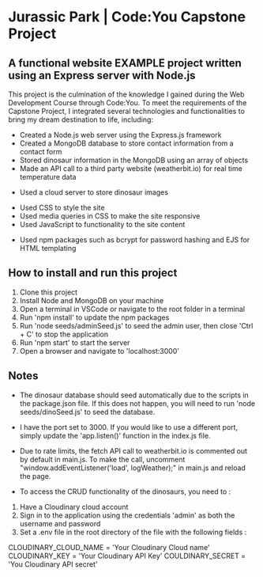 # Jurassic Park | Code:You Capstone Project

## A functional website EXAMPLE project written using an Express server with Node.js

This project is the culmination of the knowledge I gained during the Web Development Course through Code:You. To meet the requirements of the Capstone Project, I integrated several technologies and functionalities to bring my dream destination to life, including:

- Created a Node.js web server using the Express.js framework
- Created a MongoDB database to store contact information from a contact form
- Stored dinosaur information in the MongoDB using an array of objects
- Made an API call to a third party website (weatherbit.io) for real time temperature data

* Used a cloud server to store dinosaur images

- Used CSS to style the site
- Used media queries in CSS to make the site responsive
- Used JavaScript to functionality to the site content

* Used npm packages such as bcrypt for password hashing and EJS for HTML templating

## How to install and run this project

1. Clone this project
2. Install Node and MongoDB on your machine
3. Open a terminal in VSCode or navigate to the root folder in a terminal
4. Run 'npm install' to update the npm packages
5. Run 'node seeds/adminSeed.js' to seed the admin user, then close 'Ctrl + C' to stop the application
6. Run 'npm start' to start the server
7. Open a browser and navigate to 'localhost:3000'

## Notes

- The dinosaur database should seed automatically due to the scripts in the package.json file. If this does not happen, you will need to run 'node seeds/dinoSeed.js' to seed the database.
- I have the port set to 3000. If you would like to use a different port, simply update the 'app.listen()' function in the index.js file.
- Due to rate limits, the fetch API call to weatherbit.io is commented out by default in main.js. To make the call, uncomment "window.addEventListener('load', logWeather);" in main.js and reload the page.

- To access the CRUD functionality of the dinosaurs, you need to :

1. Have a Cloudinary cloud account
2. Sign in to the application using the credentials 'admin' as both the username and password
3. Set a .env file in the root directory of the file with the following fields :

CLOUDINARY_CLOUD_NAME = 'Your Cloudinary Cloud name'
CLOUDINARY_KEY = 'Your Cloudinary API Key'
COULDINARY_SECRET = 'You Cloudinary API secret'
